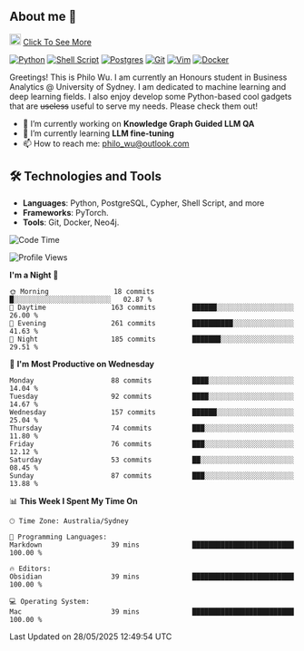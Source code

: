 ## About me 🤗

<a href="#"><img src="https://media.giphy.com/media/hvRJCLFzcasrR4ia7z/giphy.gif" width="20px" height="20px"></a> [Click To See More](https://codeboyphilo.github.io)

[![Python](https://img.shields.io/badge/python-3670A0?style=for-the-badge&logo=python&logoColor=ffdd54)](#)
[![Shell Script](https://img.shields.io/badge/shell_script-%23121011.svg?style=for-the-badge&logo=gnu-bash&logoColor=white)](#)
[![Postgres](https://img.shields.io/badge/postgres-%23316192.svg?style=for-the-badge&logo=postgresql&logoColor=white)](#)
[![Git](https://img.shields.io/badge/git-%23F05033.svg?style=for-the-badge&logo=git&logoColor=white)](#)
[![Vim](https://img.shields.io/badge/VIM-%2311AB00.svg?style=for-the-badge&logo=vim&logoColor=white)](#)
[![Docker](https://img.shields.io/badge/docker-%230db7ed.svg?style=for-the-badge&logo=docker&logoColor=white)](#)

Greetings! This is Philo Wu. I am currently an Honours student in Business Analytics \@ University of Sydney. I am dedicated to machine learning and deep learning fields. I also enjoy develop some Python-based cool gadgets that are ~~useless~~ useful to serve my needs. Please check them out!

- 🔭 I’m currently working on **Knowledge Graph Guided LLM QA**
- 🌱 I’m currently learning **LLM fine-tuning**
- 📫 How to reach me: philo_wu@outlook.com

## 🛠 Technologies and Tools
- **Languages**: Python, PostgreSQL, Cypher, Shell Script, and more
- **Frameworks**: PyTorch.
- **Tools**: Git, Docker, Neo4j.

<!--START_SECTION:waka-->
![Code Time](http://img.shields.io/badge/Code%20Time-751%20hrs%2029%20mins-blue)

![Profile Views](http://img.shields.io/badge/Profile%20Views-3-blue)

**I'm a Night 🦉** 

```text
🌞 Morning                18 commits          █░░░░░░░░░░░░░░░░░░░░░░░░   02.87 % 
🌆 Daytime                163 commits         ██████░░░░░░░░░░░░░░░░░░░   26.00 % 
🌃 Evening                261 commits         ██████████░░░░░░░░░░░░░░░   41.63 % 
🌙 Night                  185 commits         ███████░░░░░░░░░░░░░░░░░░   29.51 % 
```
📅 **I'm Most Productive on Wednesday** 

```text
Monday                   88 commits          ████░░░░░░░░░░░░░░░░░░░░░   14.04 % 
Tuesday                  92 commits          ████░░░░░░░░░░░░░░░░░░░░░   14.67 % 
Wednesday                157 commits         ██████░░░░░░░░░░░░░░░░░░░   25.04 % 
Thursday                 74 commits          ███░░░░░░░░░░░░░░░░░░░░░░   11.80 % 
Friday                   76 commits          ███░░░░░░░░░░░░░░░░░░░░░░   12.12 % 
Saturday                 53 commits          ██░░░░░░░░░░░░░░░░░░░░░░░   08.45 % 
Sunday                   87 commits          ███░░░░░░░░░░░░░░░░░░░░░░   13.88 % 
```


📊 **This Week I Spent My Time On** 

```text
🕑︎ Time Zone: Australia/Sydney

💬 Programming Languages: 
Markdown                 39 mins             █████████████████████████   100.00 % 

🔥 Editors: 
Obsidian                 39 mins             █████████████████████████   100.00 % 

💻 Operating System: 
Mac                      39 mins             █████████████████████████   100.00 % 
```


 Last Updated on 28/05/2025 12:49:54 UTC
<!--END_SECTION:waka-->
